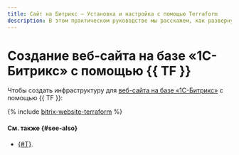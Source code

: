 ```yaml
---
title: Сайт на Битрикс – Установка и настройка с помощью Terraform
description: В этом практическом руководстве мы расскажем, как развернуть и настроить сайт на Битрикс (Bitrix) в облаке с помощью Terraform. 1С-Битрикс — это система управления сайтами и веб-проектами от компании 1С-Битрикс. С его помощью вы можете управлять структурой и содержимым вашего сайта, не обладая специальными знаниями программирования и верстки.
---
```


# Создание веб-сайта на базе «1С-Битрикс» с помощью {{ TF }}

Чтобы создать инфраструктуру для [веб-сайта на базе «1С-Битрикс»](index.md) c помощью {{ TF }}:

{% include [bitrix-website-terraform](../../../_tutorials/applied/bitrix-website-terraform.md) %}

#### См. также {#see-also}

* [{#T}](console.md).